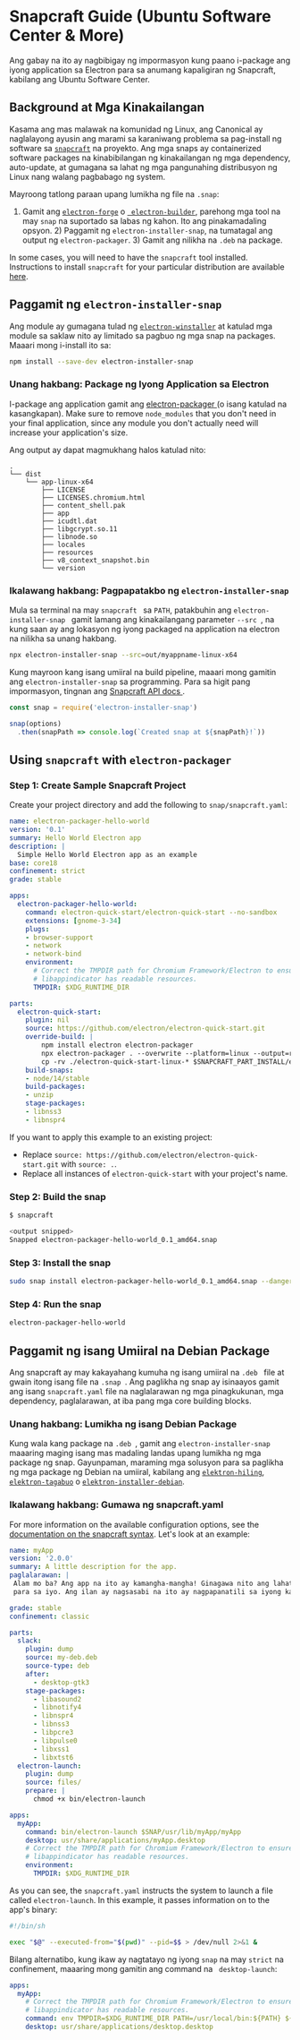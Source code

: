 # Snapcraft Guide (Ubuntu Software Center & More)

Ang gabay na ito ay nagbibigay ng impormasyon kung paano i-package ang iyong application sa Electron para sa anumang kapaligiran ng Snapcraft, kabilang ang Ubuntu Software Center.

## Background at Mga Kinakailangan

Kasama ang mas malawak na komunidad ng Linux, ang Canonical ay naglalayong ayusin ang marami sa karaniwang problema sa pag-install ng software sa [`snapcraft`](https://snapcraft.io/) na proyekto. Ang mga snaps ay containerized software packages na kinabibilangan ng kinakailangan ng mga dependency, auto-update, at gumagana sa lahat ng mga pangunahing distribusyon ng Linux nang walang pagbabago ng system.

Mayroong tatlong paraan upang lumikha ng file na `.snap`:

1) Gamit ang [`electron-forge`](https://github.com/electron-userland/electron-forge) o [` electron-builder`](https://github.com/electron-userland/electron-builder), parehong mga tool na may `snap` na suportado sa labas ng kahon. Ito ang pinakamadaling opsyon. 2) Paggamit ng ` electron-installer-snap `, na tumatagal ang output ng ` electron-packager `. 3) Gamit ang nilikha na `.deb` na package.

In some cases, you will need to have the `snapcraft` tool installed. Instructions to install `snapcraft` for your particular distribution are available [here](https://snapcraft.io/docs/installing-snapcraft).

## Paggamit ng ` electron-installer-snap `

Ang module ay gumagana tulad ng [` electron-winstaller `](https://github.com/electron/windows-installer) at katulad mga module sa saklaw nito ay limitado sa pagbuo ng mga snap na packages. Maaari mong i-install ito sa:

```sh
npm install --save-dev electron-installer-snap
```

### Unang hakbang: Package ng Iyong Application sa Electron

I-package ang application gamit ang [ electron-packager ](https://github.com/electron/electron-packager) (o isang katulad na kasangkapan). Make sure to remove `node_modules` that you don't need in your final application, since any module you don't actually need will increase your application's size.

Ang output ay dapat magmukhang halos katulad nito:

```plaintext
.
└── dist
    └── app-linux-x64
        ├── LICENSE
        ├── LICENSES.chromium.html
        ├── content_shell.pak
        ├── app
        ├── icudtl.dat
        ├── libgcrypt.so.11
        ├── libnode.so
        ├── locales
        ├── resources
        ├── v8_context_snapshot.bin
        └── version
```

### Ikalawang hakbang: Pagpapatakbo ng `electron-installer-snap`

Mula sa terminal na may `snapcraft ` sa `PATH`, patakbuhin ang `electron-installer-snap ` gamit lamang ang kinakailangang parameter `--src `, na kung saan ay ang lokasyon ng iyong packaged na application na electron na nilikha sa unang hakbang.

```sh
npx electron-installer-snap --src=out/myappname-linux-x64
```

Kung mayroon kang isang umiiral na build pipeline, maaari mong gamitin ang ` electron-installer-snap ` sa programming. Para sa higit pang impormasyon, tingnan ang [ Snapcraft API docs ](https://docs.snapcraft.io/build-snaps/syntax).

```js
const snap = require('electron-installer-snap')

snap(options)
  .then(snapPath => console.log(`Created snap at ${snapPath}!`))
```

## Using `snapcraft` with `electron-packager`

### Step 1: Create Sample Snapcraft Project

Create your project directory and add the following to `snap/snapcraft.yaml`:

```yaml
name: electron-packager-hello-world
version: '0.1'
summary: Hello World Electron app
description: |
  Simple Hello World Electron app as an example
base: core18
confinement: strict
grade: stable

apps:
  electron-packager-hello-world:
    command: electron-quick-start/electron-quick-start --no-sandbox
    extensions: [gnome-3-34]
    plugs:
    - browser-support
    - network
    - network-bind
    environment:
      # Correct the TMPDIR path for Chromium Framework/Electron to ensure
      # libappindicator has readable resources.
      TMPDIR: $XDG_RUNTIME_DIR

parts:
  electron-quick-start:
    plugin: nil
    source: https://github.com/electron/electron-quick-start.git
    override-build: |
        npm install electron electron-packager
        npx electron-packager . --overwrite --platform=linux --output=release-build --prune=true
        cp -rv ./electron-quick-start-linux-* $SNAPCRAFT_PART_INSTALL/electron-quick-start
    build-snaps:
    - node/14/stable
    build-packages:
    - unzip
    stage-packages:
    - libnss3
    - libnspr4
```

If you want to apply this example to an existing project:

- Replace `source: https://github.com/electron/electron-quick-start.git` with `source: .`.
- Replace all instances of `electron-quick-start` with your project's name.

### Step 2: Build the snap

```sh
$ snapcraft

<output snipped>
Snapped electron-packager-hello-world_0.1_amd64.snap
```

### Step 3: Install the snap

```sh
sudo snap install electron-packager-hello-world_0.1_amd64.snap --dangerous
```

### Step 4: Run the snap

```sh
electron-packager-hello-world
```

## Paggamit ng isang Umiiral na Debian Package

Ang snapcraft ay may kakayahang kumuha ng isang umiiral na `.deb ` file at gwain itong isang file na `.snap `. Ang paglikha ng snap ay isinaayos gamit ang isang ` snapcraft.yaml ` file na naglalarawan ng mga pinagkukunan, mga dependency, paglalarawan, at iba pang mga core building blocks.

### Unang hakbang: Lumikha ng isang Debian Package

Kung wala kang package na `.deb `, gamit ang ` electron-installer-snap ` maaaring maging isang mas madaling landas upang lumikha ng mga package ng snap. Gayunpaman, maraming mga solusyon para sa paglikha ng mga package ng Debian na umiiral, kabilang ang [` elektron-hiling `](https://github.com/electron-userland/electron-forge), [` elektron-tagabuo `](https://github.com/electron-userland/electron-builder) o [` elektron-installer-debian `](https://github.com/unindented/electron-installer-debian).

### Ikalawang hakbang: Gumawa ng snapcraft.yaml

For more information on the available configuration options, see the [documentation on the snapcraft syntax](https://docs.snapcraft.io/build-snaps/syntax). Let's look at an example:

```yaml
name: myApp
version: '2.0.0'
summary: A little description for the app.
paglalarawan: |
 Alam mo ba? Ang app na ito ay kamangha-mangha! Ginagawa nito ang lahat ng mga bagay
 para sa iyo. Ang ilan ay nagsasabi na ito ay nagpapanatili sa iyong kabataan, marahil kahit na masaya.

grade: stable
confinement: classic

parts:
  slack:
    plugin: dump
    source: my-deb.deb
    source-type: deb
    after:
      - desktop-gtk3
    stage-packages:
      - libasound2
      - libnotify4
      - libnspr4
      - libnss3
      - libpcre3
      - libpulse0
      - libxss1
      - libxtst6
  electron-launch:
    plugin: dump
    source: files/
    prepare: |
      chmod +x bin/electron-launch

apps:
  myApp:
    command: bin/electron-launch $SNAP/usr/lib/myApp/myApp
    desktop: usr/share/applications/myApp.desktop
    # Correct the TMPDIR path for Chromium Framework/Electron to ensure
    # libappindicator has readable resources.
    environment:
      TMPDIR: $XDG_RUNTIME_DIR
```

As you can see, the `snapcraft.yaml` instructs the system to launch a file called `electron-launch`. In this example, it passes information on to the app's binary:

```sh
#!/bin/sh

exec "$@" --executed-from="$(pwd)" --pid=$$ > /dev/null 2>&1 &
```

Bilang alternatibo, kung ikaw ay nagtatayo ng iyong ` snap ` na may `strict` na confinement, maaaring mong gamitin ang command na ` desktop-launch`:

```yaml
apps:
  myApp:
    # Correct the TMPDIR path for Chromium Framework/Electron to ensure
    # libappindicator has readable resources.
    command: env TMPDIR=$XDG_RUNTIME_DIR PATH=/usr/local/bin:${PATH} ${SNAP}/bin/desktop-launch $SNAP/myApp/desktop
    desktop: usr/share/applications/desktop.desktop
```
